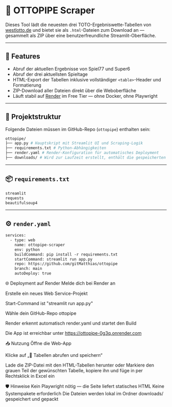 # 🧾 OTTOPIPE Scraper

Dieses Tool lädt die neuesten drei TOTO-Ergebniswette-Tabellen von [westlotto.de](https://www.westlotto.de) und bietet sie als `.html`-Dateien zum Download an — gesammelt als ZIP über eine benutzerfreundliche Streamlit-Oberfläche.

---

## 🚀 Features

- Abruf der aktuellen Ergebnisse von Spiel77 und Super6
- Abruf der drei aktuellsten Spieltage
- HTML-Export der Tabellen inklusive vollständiger `<table>`-Header und Formatierung
- ZIP-Download aller Dateien direkt über die Weboberfläche
- Läuft stabil auf [Render](https://render.com) im Free Tier — ohne Docker, ohne Playwright

---

## 📁 Projektstruktur

Folgende Dateien müssen im GitHub-Repo (`ottopipe`) enthalten sein:


```bash
ottopipe/ 
├── app.py # Hauptskript mit Streamlit UI und Scraping-Logik 
├── requirements.txt # Python-Abhängigkeiten 
├── render.yaml # Render-Konfiguration für automatisches Deployment 
├── downloads/ # Wird zur Laufzeit erstellt, enthält die gespeicherten Tabellen
```

---

## 📦 `requirements.txt`

```txt
streamlit
requests
beautifulsoup4
```


---

## ⚙️ `render.yaml`

```txt
services:
  - type: web
    name: ottopipe-scraper
    env: python
    buildCommand: pip install -r requirements.txt
    startCommand: streamlit run app.py
    repo: https://github.com/gitMatthias/ottopipe
    branch: main
    autoDeploy: true
```
🌐 Deployment auf Render
Melde dich bei Render an

Erstelle ein neues Web Service-Projekt

Start-Command ist "streamlit run app.py"

Wähle dein GitHub-Repo ottopipe

Render erkennt automatisch render.yaml und startet den Build

Die App ist erreichbar unter https://ottopipe-0g3q.onrender.com

📥 Nutzung
Öffne die Web-App

Klicke auf „🔄 Tabellen abrufen und speichern“

Lade die ZIP-Datei mit den HTML-Tabellen herunter
oder
Markiere den grauen Teil der gewünschten Tabelle, kopiere ihn und füge in per Rechtsklick in Excel ein

🛡️ Hinweise
Kein Playwright nötig — die Seite liefert statisches HTML
Keine Systempakete erforderlich
Die Dateien werden lokal im Ordner downloads/ gespeichert und gepackt

